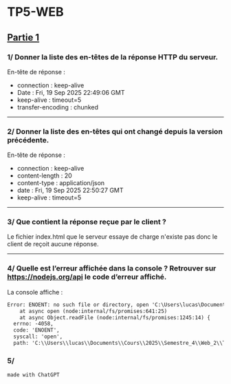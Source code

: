 # **TP5-WEB**

## <ins>Partie 1</ins>

### 1/ Donner la liste des en-têtes de la réponse HTTP du serveur.

En-tête de réponse : 
- connection : keep-alive
- Date : Fri, 19 Sep 2025 22:49:06 GMT
- keep-alive : timeout=5
- transfer-encoding : chunked

---

### 2/ Donner la liste des en-têtes qui ont changé depuis la version précédente.
En-tête de réponse : 
- connection : keep-alive
- content-length : 20
- content-type : application/json
- date : Fri, 19 Sep 2025 22:50:27 GMT
- keep-alive : timeout=5

---

### 3/ Que contient la réponse reçue par le client ?

Le fichier index.html que le serveur essaye de charge n'existe pas donc le client de reçoit aucune réponse.

---

### 4/ Quelle est l’erreur affichée dans la console ? Retrouver sur https://nodejs.org/api le code d’erreur affiché.
La console affiche :
```txt
Error: ENOENT: no such file or directory, open 'C:\Users\lucas\Documents\Cours\2025\Semestre_4\Web_2\TP\TP5-WEB\xindex.html'
    at async open (node:internal/fs/promises:641:25)
    at async Object.readFile (node:internal/fs/promises:1245:14) {
  errno: -4058,
  code: 'ENOENT',
  syscall: 'open',
  path: 'C:\\Users\\lucas\\Documents\\Cours\\2025\\Semestre_4\\Web_2\\TP\\TP5-WEB\\xindex.html'

```
### 5/





































```made with ChatGPT```
